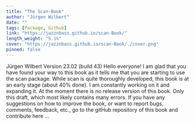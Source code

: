 ```yaml
---
title: "The Scan-Book"
author: "Jürgen Wilbert"
date: ""
tags: [Package, Github]
link: "https://jazznbass.github.io/scan-Book/"
length_weight: "5.1%"
cover: "https://jazznbass.github.io/scan-Book/./cover.png"
pinned: false
---
```


Jürgen Wilbert Version 23.02 (build 43) Hello everyone! I am glad that you have found your way to this book as it tells me that you are starting to use the scan package. While scan is quite thoroughly developed, this book is at an early stage (about 40% done). I am constantly working on it and expanding it. At the moment there is no release version of this book. Only this draft, which most likely contains many errors.
If you have any suggestions on how to improve the book, or want to report bugs, comments, feedback, etc., go to the gitHub repository of this book and contribute here ...
